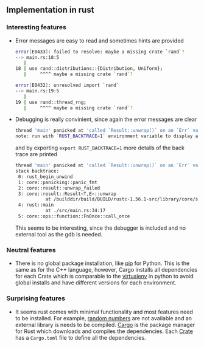 ## Implementation in rust

### Interesting features

* Error messages are easy to read and sometimes hints are provided
  ```bash
  error[E0433]: failed to resolve: maybe a missing crate `rand`?
  --> main.rs:18:5
     |
  18 | use rand::distributions::{Distribution, Uniform};
     |     ^^^^ maybe a missing crate `rand`?

  error[E0432]: unresolved import `rand`
  --> main.rs:19:5
     |
  19 | use rand::thread_rng;
     |     ^^^^ maybe a missing crate `rand`?
  ```

* Debugging is really convinient, since again the error messages are clear 
  ```bash
  thread 'main' panicked at 'called `Result::unwrap()` on an `Err` value: ParseIntError { kind: PosOverflow }', src/main.rs:34:39    
  note: run with `RUST_BACKTRACE=1` environment variable to display a backtrace
  ```
  and by exporting `export RUST_BACKTRACE=1` more details of the back trace are printed
  ```bash
  thread 'main' panicked at 'called `Result::unwrap()` on an `Err` value: ParseIntError { kind: PosOverflow }', src/main.rs:34:39    
  stack backtrace:    
   0: rust_begin_unwind    
   1: core::panicking::panic_fmt   
   2: core::result::unwrap_failed   
   3: core::result::Result<T,E>::unwrap    
             at /builddir/build/BUILD/rustc-1.56.1-src/library/core/src/result.rs:1299:23    
   4: rust::main     
             at ./src/main.rs:34:17     
   5: core::ops::function::FnOnce::call_once      
   ```
   This seems to be interesting, since the debugger is included and no external tool as the gdb is needed.


### Neutral features

* There is no global package installation, like [pip](https://pypi.org/project/pip/) for Python. This is the same as for the C++ language, however, Cargo installs all dependencies for each Crate which is comparable to the [virtualenv](https://docs.python.org/3/library/venv.html) in python to avoid global installs and have different versions for each environment. 

### Surprising features

* It seems rust comes with minimal functionality and most features need to be installed. For example, [random numbers](https://rust-lang-nursery.github.io/rust-cookbook/algorithms/randomness.html) are not available and an external library is needs to be compiled. [Cargo](https://doc.rust-lang.org/cargo/index.html) is the package manager for Rust which downloads and compiles the dependencies. Each [Crate](https://doc.rust-lang.org/cargo/appendix/glossary.html#crate)  has a `Cargo.toml` file to define all the dependencies. 
